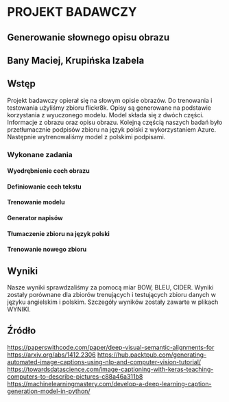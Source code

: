 # PROJEKT BADAWCZY
## Generowanie słownego opisu obrazu
## Bany Maciej, Krupińska Izabela
## Wstęp
Projekt badawczy opierał się na słowym opisie obrazów.
Do trenowania i testowania użyliśmy zbioru flickr8k. 
Opisy są generowane na podstawie korzystania z wyuczonego modelu.
Model składa się z dwóch części. Informacje z obrazu oraz opisu obrazu.
Kolejną częścią naszych badań było przetłumacznie podpisów zbioru na język polski z wykorzystaniem Azure. 
Następnie wytrenowaliśmy model z polskimi podpisami.

### Wykonane zadania
#### Wyodrębnienie cech obrazu

#### Definiowanie cech tekstu

#### Trenowanie modelu

#### Generator napisów

#### Tłumaczenie zbioru na język polski

#### Trenowanie nowego zbioru

## Wyniki
Nasze wyniki sprawdzaliśmy za pomocą miar BOW, BLEU, CIDER.
Wyniki zostały porównane dla zbiorów trenujących i testujących zbioru danych w języku angielskim i polskim.
Szczegóły wyników zostały zawarte w plikach WYNIKI.

## Źródło
https://paperswithcode.com/paper/deep-visual-semantic-alignments-for 
https://arxiv.org/abs/1412.2306
https://hub.packtpub.com/generating-automated-image-captions-using-nlp-and-computer-vision-tutorial/
https://towardsdatascience.com/image-captioning-with-keras-teaching-computers-to-describe-pictures-c88a46a311b8
https://machinelearningmastery.com/develop-a-deep-learning-caption-generation-model-in-python/
